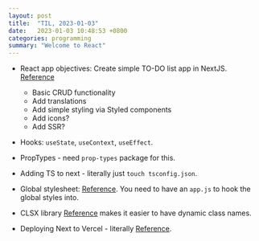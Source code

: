 ```yaml
---
layout: post
title:  "TIL, 2023-01-03"
date:   2023-01-03 10:48:53 +0800
categories: programming
summary: "Welcome to React"
---
```


- React app objectives: Create simple TO-DO list app in NextJS. [Reference](https://evolution-chamber.vercel.app/)
  - Basic CRUD functionality
  - Add translations
  - Add simple styling via Styled components
  - Add icons?
  - Add SSR?

- Hooks: `useState`, `useContext`, `useEffect`.
- PropTypes - need `prop-types` package for this.
- Adding TS to next - literally just `touch tsconfig.json`.
- Global stylesheet: [Reference](https://nextjs.org/docs/basic-features/built-in-css-support#adding-a-global-stylesheet). You need to have an `app.js` to hook the global styles into.
- CLSX library [Reference](https://github.com/lukeed/clsx) makes it easier to have dynamic class names.
- Deploying Next to Vercel - literally [Reference](https://vercel.com/docs/cli).
